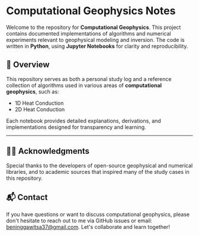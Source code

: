 # Computational Geophysics Notes

Welcome to the repository for **Computational Geophysics**. This project contains documented implementations of algorithms and numerical experiments relevant to geophysical modeling and inversion. The code is written in **Python**, using **Jupyter Notebooks** for clarity and reproducibility.

## 📌 Overview

This repository serves as both a personal study log and a reference collection of algorithms used in various areas of **computational geophysics**, such as:

- 1D Heat Conduction
- 2D Heat Conduction

Each notebook provides detailed explanations, derivations, and implementations designed for transparency and learning.

---

<!-- ## 📁 Repository Structure -->

## 🙋‍♂️ Acknowledgments
Special thanks to the developers of open-source geophysical and numerical libraries, and to academic sources that inspired many of the study cases in this repository.


## 📬 Contact
If you have questions or want to discuss computational geophysics, please don't hesitate to reach out to me via GitHub issues or email: beninggawitsa37@gmail.com. Let's collaborate and learn together!